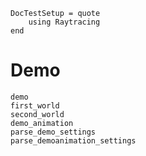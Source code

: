 ```@meta
DocTestSetup = quote
    using Raytracing
end
```

# Demo

```@docs
demo
first_world
second_world
demo_animation
parse_demo_settings
parse_demoanimation_settings
```
